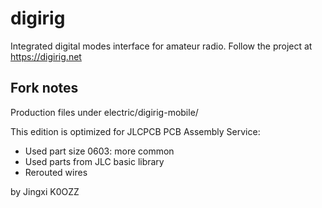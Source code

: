 # digirig
Integrated digital modes interface for amateur radio.
Follow the project at https://digirig.net

## Fork notes

Production files under electric/digirig-mobile/

This edition is optimized for JLCPCB PCB Assembly Service:

- Used part size 0603: more common
- Used parts from JLC basic library
- Rerouted wires

by Jingxi K0OZZ
